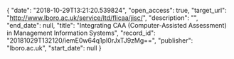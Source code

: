{
  "date": "2018-10-29T13:21:20.539824", 
  "open_access": true, 
  "target_url": "http://www.lboro.ac.uk/service/ltd/flicaa/jisc/", 
  "description": "", 
  "end_date": null, 
  "title": "Integrating CAA (Computer-Assisted Assessment) in Management Information Systems", 
  "record_id": "20181029T132120/iemE0w64q1pI0rJxTJ9zMg==", 
  "publisher": "lboro.ac.uk", 
  "start_date": null
}

